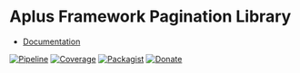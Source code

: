# Aplus Framework Pagination Library

- [Documentation](https://docs.aplus-framework.com/guides/libraries/pagination/)

[![Pipeline](https://gitlab.com/aplus-framework/libraries/pagination/badges/master/pipeline.svg)](https://gitlab.com/aplus-framework/libraries/pagination/-/pipelines?scope=branches)
[![Coverage](https://gitlab.com/aplus-framework/libraries/pagination/badges/master/coverage.svg?job=test:php)](https://aplus-framework.gitlab.io/libraries/pagination/coverage/)
[![Packagist](https://img.shields.io/packagist/v/aplus/pagination)](https://packagist.org/packages/aplus/pagination)
[![Donate](https://img.shields.io/badge/open%20source-donate-orange)](https://www.paypal.com/donate/?hosted_button_id=NGBNW5PY4VSJ4)
